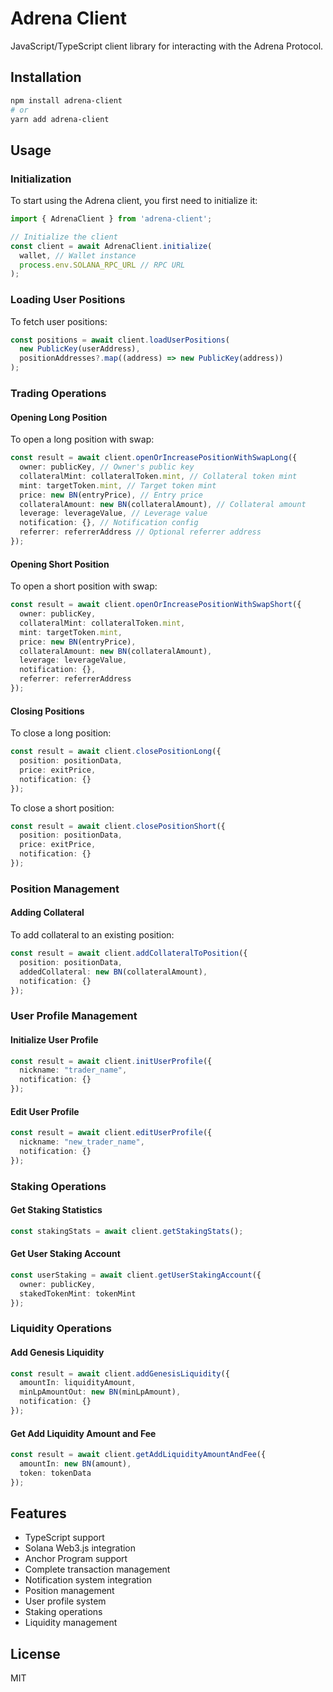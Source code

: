 # Adrena Client

JavaScript/TypeScript client library for interacting with the Adrena Protocol.

## Installation

```bash
npm install adrena-client
# or
yarn add adrena-client
```

## Usage

### Initialization

To start using the Adrena client, you first need to initialize it:

```typescript
import { AdrenaClient } from 'adrena-client';

// Initialize the client
const client = await AdrenaClient.initialize(
  wallet, // Wallet instance
  process.env.SOLANA_RPC_URL // RPC URL
);
```

### Loading User Positions

To fetch user positions:

```typescript
const positions = await client.loadUserPositions(
  new PublicKey(userAddress),
  positionAddresses?.map((address) => new PublicKey(address))
);
```

### Trading Operations

#### Opening Long Position

To open a long position with swap:

```typescript
const result = await client.openOrIncreasePositionWithSwapLong({
  owner: publicKey, // Owner's public key
  collateralMint: collateralToken.mint, // Collateral token mint
  mint: targetToken.mint, // Target token mint
  price: new BN(entryPrice), // Entry price
  collateralAmount: new BN(collateralAmount), // Collateral amount
  leverage: leverageValue, // Leverage value
  notification: {}, // Notification config
  referrer: referrerAddress // Optional referrer address
});
```

#### Opening Short Position

To open a short position with swap:

```typescript
const result = await client.openOrIncreasePositionWithSwapShort({
  owner: publicKey,
  collateralMint: collateralToken.mint,
  mint: targetToken.mint,
  price: new BN(entryPrice),
  collateralAmount: new BN(collateralAmount),
  leverage: leverageValue,
  notification: {},
  referrer: referrerAddress
});
```

#### Closing Positions

To close a long position:

```typescript
const result = await client.closePositionLong({
  position: positionData,
  price: exitPrice,
  notification: {}
});
```

To close a short position:

```typescript
const result = await client.closePositionShort({
  position: positionData,
  price: exitPrice,
  notification: {}
});
```

### Position Management

#### Adding Collateral

To add collateral to an existing position:

```typescript
const result = await client.addCollateralToPosition({
  position: positionData,
  addedCollateral: new BN(collateralAmount),
  notification: {}
});
```

### User Profile Management

#### Initialize User Profile

```typescript
const result = await client.initUserProfile({
  nickname: "trader_name",
  notification: {}
});
```

#### Edit User Profile

```typescript
const result = await client.editUserProfile({
  nickname: "new_trader_name",
  notification: {}
});
```

### Staking Operations

#### Get Staking Statistics

```typescript
const stakingStats = await client.getStakingStats();
```

#### Get User Staking Account

```typescript
const userStaking = await client.getUserStakingAccount({
  owner: publicKey,
  stakedTokenMint: tokenMint
});
```

### Liquidity Operations

#### Add Genesis Liquidity

```typescript
const result = await client.addGenesisLiquidity({
  amountIn: liquidityAmount,
  minLpAmountOut: new BN(minLpAmount),
  notification: {}
});
```

#### Get Add Liquidity Amount and Fee

```typescript
const result = await client.getAddLiquidityAmountAndFee({
  amountIn: new BN(amount),
  token: tokenData
});
```

## Features

- TypeScript support
- Solana Web3.js integration
- Anchor Program support
- Complete transaction management
- Notification system integration
- Position management
- User profile system
- Staking operations
- Liquidity management

## License

MIT 